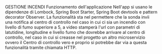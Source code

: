 GESTIONE INCENDI
Funzionamento dell'applicazione
Nell'app si usano le dipendenze di Lombock, Spring Boot Starter, Spring Boot devtools e pattern decorator Observer.
La funzionalità sta nel permettere che la sonda invii una notifica al centro di controllo nel caso in cui ci sia un incendio
con livello di fumo superiore a 5, a video stamperà l'url con parametri di latutidine, longitudine e livello fumo che dovrebbe arrivare al centro di controllo, nel caso in cui si creasse nel progetto un altro microservizio ovvero il Centro di controllo vero e proprio si potrebbe dar
via a questa funzionalità tramite chiamata HTTP.